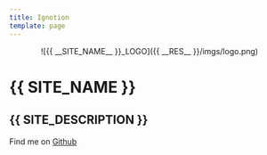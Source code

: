 ```yaml
---
title: Ignotion
template: page
---
```

<center>![{{ __SITE_NAME__ }}_LOGO]({{ __RES__ }}/imgs/logo.png)</center>

# {{ __SITE_NAME__ }}
## {{ __SITE_DESCRIPTION__ }}

Find me on [Github](https://github.com/chnnnnng/ignotion)